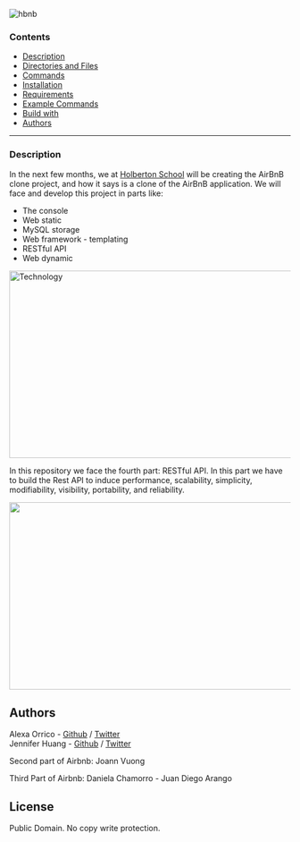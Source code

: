 ![hbnb](https://rails-assets.holbertonschool.com/assets/logos/holberton-school-logo_tablet-1-04810483bf8b1cf6eb253405d5b35dbed5fd303a896eba7f9b2d53c7d4690fe5.png)

### Contents

* [Description](https://github.com/espinosakev24/AirBnB_clone#description)
* [Directories and Files](https://github.com/espinosakev24/AirBnB_clone#directories-and-files)
* [Commands](https://github.com/espinosakev24/AirBnB_clone#commands)
* [Installation](https://github.com/espinosakev24/AirBnB_clone#installation)
* [Requirements](https://github.com/espinosakev24/AirBnB_clone#requirements)
* [Example Commands](https://github.com/espinosakev24/AirBnB_clone#example-commands)
* [Build with](https://github.com/espinosakev24/AirBnB_clone#build-with)
* [Authors](https://github.com/espinosakev24/AirBnB_clone#authors)
---

### Description

In the next few months, we at [Holberton School](https://www.holbertonschool.com/) will be creating the AirBnB clone project, and how it says is a clone of the AirBnB application. We will face and develop this project in parts like:
* The console
* Web static
* MySQL storage
* Web framework - templating
* RESTful API
* Web dynamic
<p><img src="https://s3.amazonaws.com/intranet-projects-files/concepts/74/hbnb_step5.png" alt="Technology" width="629" height="335"></p>

In this repository we face the fourth part: RESTful API. In this part we have to build the Rest API to induce performance, scalability, simplicity, modifiability, visibility, portability, and reliability.

<p><img src="https://s3.amazonaws.com/intranet-projects-files/holbertonschool-higher-level_programming+/289/AirBnb_DB_diagramm.jpg" width="629" height = "335"></p>

## Authors
Alexa Orrico - [Github](https://github.com/alexaorrico) / [Twitter](https://twitter.com/alexa_orrico)  
Jennifer Huang - [Github](https://github.com/jhuang10123) / [Twitter](https://twitter.com/earthtojhuang)

Second part of Airbnb: Joann Vuong

Third Part of Airbnb: Daniela Chamorro - Juan Diego Arango
## License
Public Domain. No copy write protection. 
